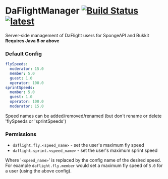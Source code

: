 DaFlightManager [![Build Status](https://travis-ci.org/DaFlight/DaFlightManager.svg?branch=master)](https://travis-ci.org/DaFlight/DaFlightManager) [![latest](https://img.shields.io/badge/releases-latest-blue.svg)](https://github.com/DaFlight/DaFlightManager/releases/latest "Grab the Latest Build") 
===============
Server-side management of DaFlight users for SpongeAPI and Bukkit  
**Requires Java 8 or above**

### Default Config
```yml
flySpeeds:
  moderator: 15.0
  member: 5.0
  guest: 1.0
  operator: 100.0
sprintSpeeds:
  member: 5.0
  guest: 1.0
  operator: 100.0
  moderator: 15.0
```
Speed names can be added/removed/renamed (but don't rename or delete 'flySpeeds or 'sprintSpeeds')

### Permissions
- `daflight.fly.<speed_name>` - set the user's maximum fly speed  
- `daflight.sprint.<speed_name>` -  set the user's maximum sprint speed  

Where '`<speed_name>`' is replaced by the config name of the desired speed.  
For example `daflight.fly.member` would set a maximum fly speed of `5.0` for a user (using the above config).
